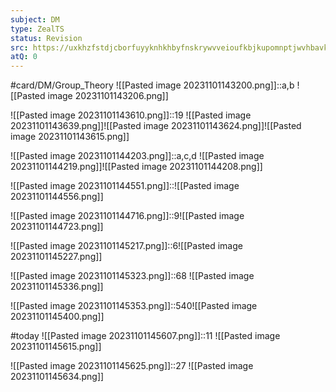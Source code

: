 ```yaml
---
subject: DM
type: ZealTS
status: Revision
src: https://uxkhzfstdjcborfuyyknhkhbyfnskrywvveioufkbjkupomnptjwvhbavkysuhi.vercel.app/solution.html?testId=622065a845e7e84cb6a60679&test_id=32
atQ: 0
---
```

#card/DM/Group_Theory 
![[Pasted image 20231101143200.png]]::a,b ![[Pasted image 20231101143206.png]] <!--SR:!2023-12-23,10,190-->

![[Pasted image 20231101143610.png]]::19 ![[Pasted image 20231101143639.png]]![[Pasted image 20231101143624.png]]![[Pasted image 20231101143615.png]] <!--SR:!2023-12-16,4,170-->


![[Pasted image 20231101144203.png]]::a,c,d ![[Pasted image 20231101144219.png]]![[Pasted image 20231101144208.png]] <!--SR:!2023-12-15,6,170-->

![[Pasted image 20231101144551.png]]::![[Pasted image 20231101144556.png]] <!--SR:!2023-12-24,11,190-->

![[Pasted image 20231101144716.png]]::9![[Pasted image 20231101144723.png]] <!--SR:!2023-12-21,12,190-->

![[Pasted image 20231101145217.png]]::6![[Pasted image 20231101145227.png]] <!--SR:!2023-12-21,12,190-->

![[Pasted image 20231101145323.png]]::68 ![[Pasted image 20231101145336.png]] <!--SR:!2023-12-18,9,190-->

![[Pasted image 20231101145353.png]]::540![[Pasted image 20231101145400.png]] <!--SR:!2023-12-16,7,170-->

#today ![[Pasted image 20231101145607.png]]::11 ![[Pasted image 20231101145615.png]] <!--SR:!2023-12-05,2,150-->

![[Pasted image 20231101145625.png]]::27 ![[Pasted image 20231101145634.png]] <!--SR:!2023-12-18,9,190-->

